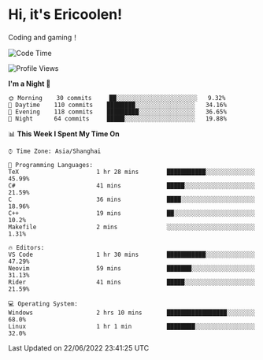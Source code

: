 # Hi, it's Ericoolen!
Coding and gaming！

<!--START_SECTION:waka-->
![Code Time](http://img.shields.io/badge/Code%20Time-319%20hrs%2048%20mins-blue)

![Profile Views](http://img.shields.io/badge/Profile%20Views-0-blue)

**I'm a Night 🦉** 

```text
🌞 Morning    30 commits     ██░░░░░░░░░░░░░░░░░░░░░░░   9.32% 
🌆 Daytime    110 commits    ████████░░░░░░░░░░░░░░░░░   34.16% 
🌃 Evening    118 commits    █████████░░░░░░░░░░░░░░░░   36.65% 
🌙 Night      64 commits     █████░░░░░░░░░░░░░░░░░░░░   19.88%

```


📊 **This Week I Spent My Time On** 

```text
⌚︎ Time Zone: Asia/Shanghai

💬 Programming Languages: 
TeX                      1 hr 28 mins        ███████████░░░░░░░░░░░░░░   45.99% 
C#                       41 mins             █████░░░░░░░░░░░░░░░░░░░░   21.59% 
C                        36 mins             ████░░░░░░░░░░░░░░░░░░░░░   18.96% 
C++                      19 mins             ██░░░░░░░░░░░░░░░░░░░░░░░   10.2% 
Makefile                 2 mins              ░░░░░░░░░░░░░░░░░░░░░░░░░   1.31%

🔥 Editors: 
VS Code                  1 hr 30 mins        ███████████░░░░░░░░░░░░░░   47.29% 
Neovim                   59 mins             ███████░░░░░░░░░░░░░░░░░░   31.13% 
Rider                    41 mins             █████░░░░░░░░░░░░░░░░░░░░   21.59%

💻 Operating System: 
Windows                  2 hrs 10 mins       █████████████████░░░░░░░░   68.0% 
Linux                    1 hr 1 min          ████████░░░░░░░░░░░░░░░░░   32.0%

```


 Last Updated on 22/06/2022 23:41:25 UTC
<!--END_SECTION:waka-->

